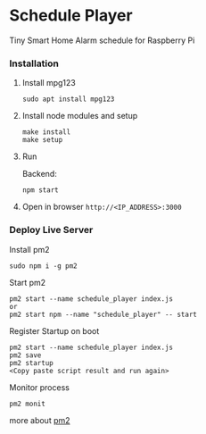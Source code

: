 # Schedule Player

Tiny Smart Home Alarm schedule for Raspberry Pi

### Installation
1. Install mpg123
    ```
    sudo apt install mpg123
    ```

2. Install node modules and setup
    ```
    make install
    make setup
    ```

3. Run

    Backend:
    ```
    npm start
    ```

4. Open in browser `http://<IP_ADDRESS>:3000`


### Deploy Live Server

Install pm2
```
sudo npm i -g pm2
```

Start pm2
```
pm2 start --name schedule_player index.js
or
pm2 start npm --name "schedule_player" -- start
```

Register Startup on boot
```
pm2 start --name schedule_player index.js
pm2 save
pm2 startup
<Copy paste script result and run again>
```

Monitor process
```
pm2 monit
```

more about [pm2](https://pm2.keymetrics.io/docs/usage/quick-start/)